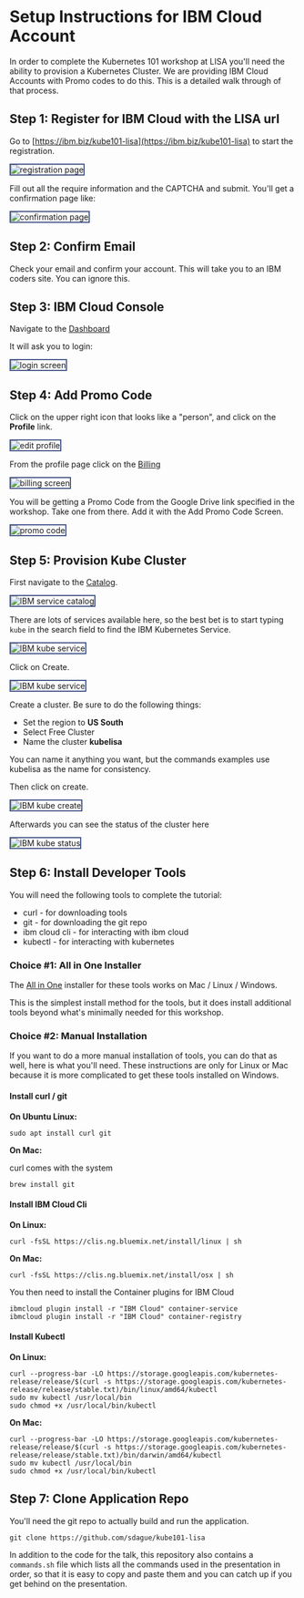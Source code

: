 # Setup Instructions for IBM Cloud Account

In order to complete the Kubernetes 101 workshop at LISA you'll need
the ability to provision a Kubernetes Cluster. We are providing IBM
Cloud Accounts with Promo codes to do this. This is a detailed walk
through of that process.

<style>
    img {
        border: 2px #445588 solid;
    }
    section {
        width: 800px;
    }
    banner {
        width: 100%;
    }
</style>

## Step 1: Register for IBM Cloud with the LISA url

Go to [https://ibm.biz/kube101-lisa](https://ibm.biz/kube101-lisa) to start the registration.

![registration page](images/regpage.png)

Fill out all the require information and the CAPTCHA and
submit. You'll get a confirmation page like:

![confirmation page](images/confirmemail.png)

## Step 2: Confirm Email

Check your email and confirm your account. This will take you to an
IBM coders site. You can ignore this.

## Step 3: IBM Cloud Console

Navigate to the [Dashboard](https://console.bluemix.net/dashboard/apps/)

It will ask you to login:

![login screen](images/login.png)

## Step 4: Add Promo Code

Click on the upper right icon that looks like a "person", and click on
the **Profile** link.

![edit profile](images/profile.png)

From the profile page click on the [Billing](https://console.bluemix.net/account/billing)

![billing screen](images/billing.png)

You will be getting a Promo Code from the Google Drive link specified
in the workshop. Take one from there. Add it with the Add Promo Code
Screen.

![promo code](images/promocode.png)

## Step 5: Provision Kube Cluster

First navigate to the [Catalog](https://console.bluemix.net/catalog/).

![IBM service catalog](images/catalog.png)

There are lots of services available here, so the best bet is to start
typing ``kube`` in the search field to find the IBM Kubernetes
Service.

![IBM kube service](images/catalog-kube.png)

Click on Create.

![IBM kube service](images/kube-create-1.png)

Create a cluster. Be sure to do the following things:

* Set the region to **US South**
* Select Free Cluster
* Name the cluster **kubelisa**

You can name it anything you want, but the commands examples use
kubelisa as the name for consistency.

Then click on create.

![IBM kube create](images/kube-create-2.png)

Afterwards you can see the status of the cluster here

![IBM kube status](images/kube-create-3.png)

## Step 6: Install Developer Tools

You will need the following tools to complete the tutorial:

* curl - for downloading tools
* git - for downloading the git repo
* ibm cloud cli - for interacting with ibm cloud
* kubectl - for interacting with kubernetes

### Choice #1: All in One Installer

The
[All in One](https://github.com/IBM-Cloud/ibm-cloud-developer-tools)
installer for these tools works on Mac / Linux / Windows.

This is the simplest install method for the tools, but it does install
additional tools beyond what's minimally needed for this workshop.

### Choice #2: Manual Installation

If you want to do a more manual installation of tools, you can do that
as well, here is what you'll need. These instructions are only for
Linux or Mac because it is more complicated to get these tools
installed on Windows.

#### Install curl / git

**On Ubuntu Linux:**

```
sudo apt install curl git
```

**On Mac:**

curl comes with the system

```
brew install git
```

#### Install IBM Cloud Cli

**On Linux:**

```
curl -fsSL https://clis.ng.bluemix.net/install/linux | sh
```

**On Mac:**

```
curl -fsSL https://clis.ng.bluemix.net/install/osx | sh
```

You then need to install the Container plugins for IBM Cloud

```
ibmcloud plugin install -r "IBM Cloud" container-service
ibmcloud plugin install -r "IBM Cloud" container-registry
```

#### Install Kubectl

**On Linux:**

```
curl --progress-bar -LO https://storage.googleapis.com/kubernetes-release/release/$(curl -s https://storage.googleapis.com/kubernetes-release/release/stable.txt)/bin/linux/amd64/kubectl
sudo mv kubectl /usr/local/bin
sudo chmod +x /usr/local/bin/kubectl
```

**On Mac:**

```
curl --progress-bar -LO https://storage.googleapis.com/kubernetes-release/release/$(curl -s https://storage.googleapis.com/kubernetes-release/release/stable.txt)/bin/darwin/amd64/kubectl
sudo mv kubectl /usr/local/bin
sudo chmod +x /usr/local/bin/kubectl
```

## Step 7: Clone Application Repo

You'll need the git repo to actually build and run the application.

```
git clone https://github.com/sdague/kube101-lisa
```

In addition to the code for the talk, this repository also contains a
``commands.sh`` file which lists all the commands used in the
presentation in order, so that it is easy to copy and paste them and
you can catch up if you get behind on the presentation.
